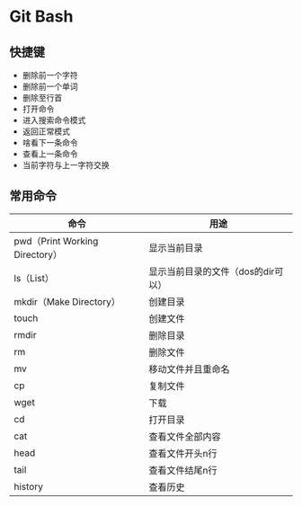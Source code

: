 # Git Bash
## 快捷键
- <C-h>删除前一个字符
- <C-w>删除前一个单词
- <C-u>删除至行首
- <C-o>打开命令
- <C-r>进入搜索命令模式
- <C-a>返回正常模式
- <C-n>啥看下一条命令
- <C-p>查看上一条命令
- <C-t>当前字符与上一字符交换

## 常用命令
命令 | 用途
--- | ---
pwd（Print Working Directory） | 显示当前目录
ls（List） | 显示当前目录的文件（dos的dir可以）
mkdir（Make Directory）| 创建目录
touch | 创建文件
rmdir | 删除目录
rm | 删除文件
mv | 移动文件并且重命名
cp | 复制文件
wget | 下载
cd | 打开目录
cat | 查看文件全部内容
head | 查看文件开头n行
tail | 查看文件结尾n行
history | 查看历史